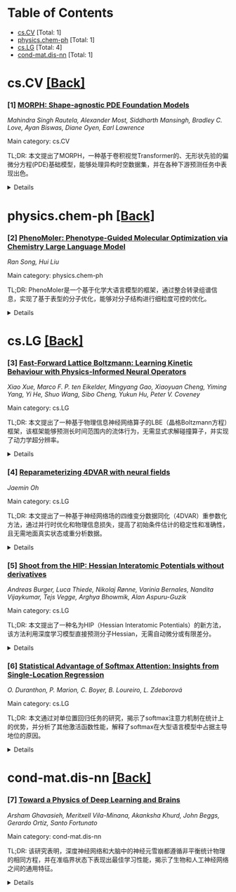 <div id=toc></div>

# Table of Contents

- [cs.CV](#cs.CV) [Total: 1]
- [physics.chem-ph](#physics.chem-ph) [Total: 1]
- [cs.LG](#cs.LG) [Total: 4]
- [cond-mat.dis-nn](#cond-mat.dis-nn) [Total: 1]


<div id='cs.CV'></div>

# cs.CV [[Back]](#toc)

### [1] [MORPH: Shape-agnostic PDE Foundation Models](https://arxiv.org/abs/2509.21670)
*Mahindra Singh Rautela, Alexander Most, Siddharth Mansingh, Bradley C. Love, Ayan Biswas, Diane Oyen, Earl Lawrence*

Main category: cs.CV

TL;DR: 本文提出了MORPH，一种基于卷积视觉Transformer的、无形状先验的偏微分方程(PDE)基础模型，能够处理异构时空数据集，并在各种下游预测任务中表现出色。


<details>
  <summary>Details</summary>
Motivation: 现有PDE基础模型面临数据稀缺、维度变化、分辨率不同、多物理场混合等挑战，且模拟和测量通常提供部分观测信息。因此，需要一种能够有效学习部分信息并泛化于数据异构性的模型。

Method: MORPH采用卷积视觉Transformer架构，结合逐组件卷积（处理标量和向量通道）、场间交叉注意力（建模和传播不同物理场的信息）以及轴向注意力（降低计算负担）。该模型在多样化的PDE数据集上进行预训练，并使用全模型微调和低秩适配器(LoRA)进行下游任务评估。

Result: MORPH在零样本和全样本泛化中优于从头开始训练的模型，在各种评估中达到或超过了强基线和最新的最先进模型。

Conclusion: MORPH提供了一个灵活且强大的学习异构和多模态科学观测的基础模型，为可扩展和数据高效的科学机器学习铺平了道路。

Abstract: We introduce MORPH, a shape-agnostic, autoregressive foundation model for partial differential equations (PDEs). MORPH is built on a convolutional vision transformer backbone that seamlessly handles heterogeneous spatiotemporal datasets of varying data dimensionality (1D--3D) at different resolutions, multiple fields with mixed scalar and vector components. The architecture combines (i) component-wise convolution, which jointly processes scalar and vector channels to capture local interactions, (ii) inter-field cross-attention, which models and selectively propagates information between different physical fields, (iii) axial attentions, which factorizes full spatiotemporal self-attention along individual spatial and temporal axes to reduce computational burden while retaining expressivity. We pretrain multiple model variants on a diverse collection of heterogeneous PDE datasets and evaluate transfer to a range of downstream prediction tasks. Using both full-model fine-tuning and parameter-efficient low-rank adapters (LoRA), MORPH outperforms models trained from scratch in both zero-shot and full-shot generalization. Across extensive evaluations, MORPH matches or surpasses strong baselines and recent state-of-the-art models. Collectively, these capabilities present a flexible and powerful backbone for learning from heterogeneous and multimodal nature of scientific observations, charting a path toward scalable and data-efficient scientific machine learning.

</details>


<div id='physics.chem-ph'></div>

# physics.chem-ph [[Back]](#toc)

### [2] [PhenoMoler: Phenotype-Guided Molecular Optimization via Chemistry Large Language Model](https://arxiv.org/abs/2509.21424)
*Ran Song, Hui Liu*

Main category: physics.chem-ph

TL;DR: PhenoMoler是一个基于化学大语言模型的框架，通过整合转录组谱信息，实现了基于表型的分子优化，能够对分子结构进行细粒度可控的优化。


<details>
  <summary>Details</summary>
Motivation: 现有分子生成模型主要关注药物与靶标的结合亲和力和特异性，忽略了化合物引起的系统级表型效应。为了解决这一问题，并实现更精准的药物设计，需要将表型信息融入分子生成过程中。

Method: PhenoMoler框架将化学大语言模型与表达谱整合，通过选择性地掩码和重建特定的分子子结构（支架、侧链或连接基），利用交叉注意力机制融合表型信息和分子上下文，从而指导分子重建。

Result: 实验表明，PhenoMoler能够生成化学上有效、新颖且多样化的分子，与FDA批准的药物相比，生成的化合物具有更高的药物相似性（QED）、优化的物理化学性质和更强的靶点结合亲和力。

Conclusion: PhenoMoler为基于表型和结构可控的分子优化提供了新的可能性，有望加速下一代治疗药物的开发。

Abstract: Current molecular generative models primarily focus on improving drug-target binding affinity and specificity, often neglecting the system-level phenotypic effects elicited by compounds. Transcriptional profiles, as molecule-level readouts of drug-induced phenotypic shifts, offer a powerful opportunity to guide molecular design in a phenotype-aware manner. We present PhenoMoler, a phenotype-guided molecular generation framework that integrates a chemistry large language model with expression profiles to enable biologically informed drug design. By conditioning the generation on drug-induced differential expression signatures, PhenoMoler explicitly links transcriptional responses to chemical structure. By selectively masking and reconstructing specific substructures-scaffolds, side chains, or linkers-PhenoMoler supports fine-grained, controllable molecular optimization. Extensive experiments demonstrate that PhenoMoler generates chemically valid, novel, and diverse molecules aligned with desired phenotypic profiles. Compared to FDA-approved drugs, the generated compounds exhibit comparable or enhanced drug-likeness (QED), optimized physicochemical properties, and superior binding affinity to key cancer targets. These findings highlight PhenoMoler's potential for phenotype-guided and structure-controllable molecular optimization.

</details>


<div id='cs.LG'></div>

# cs.LG [[Back]](#toc)

### [3] [Fast-Forward Lattice Boltzmann: Learning Kinetic Behaviour with Physics-Informed Neural Operators](https://arxiv.org/abs/2509.22411)
*Xiao Xue, Marco F. P. ten Eikelder, Mingyang Gao, Xiaoyuan Cheng, Yiming Yang, Yi He, Shuo Wang, Sibo Cheng, Yukun Hu, Peter V. Coveney*

Main category: cs.LG

TL;DR: 本文提出了一种基于物理信息神经网络算子的LBE（晶格Boltzmann方程）框架，该框架能够预测长时间范围内的流体行为，无需显式求解碰撞算子，并实现了动力学超分辨率。


<details>
  <summary>Details</summary>
Motivation: 传统的LBE数值求解计算量大，且受限于严格的时间步长限制。为了克服这些计算挑战，并探索基于机器学习的替代方案，本文旨在开发一种高效且通用的LBE求解方法。

Method: 研究人员构建了一个物理信息神经网络算子框架，该框架融合了LBE的内在动量匹配约束和分布场的全局等变性。该框架具有离散化不变性，能够将粗格上的模型泛化到细格上，并且对底层碰撞模型的具体形式不敏感。

Result: 实验结果表明，该框架在复杂的流体场景中表现出鲁棒性，包括冯卡门涡街、韧性断裂和气泡粘附等，证明了其有效性。

Conclusion: 这项研究开辟了一条新的数据驱动的建模动力学系统路径，为解决LBE的计算瓶颈提供了新的思路，并有望应用于更广泛的科学计算领域。

Abstract: The lattice Boltzmann equation (LBE), rooted in kinetic theory, provides a powerful framework for capturing complex flow behaviour by describing the evolution of single-particle distribution functions (PDFs). Despite its success, solving the LBE numerically remains computationally intensive due to strict time-step restrictions imposed by collision kernels. Here, we introduce a physics-informed neural operator framework for the LBE that enables prediction over large time horizons without step-by-step integration, effectively bypassing the need to explicitly solve the collision kernel. We incorporate intrinsic moment-matching constraints of the LBE, along with global equivariance of the full distribution field, enabling the model to capture the complex dynamics of the underlying kinetic system. Our framework is discretization-invariant, enabling models trained on coarse lattices to generalise to finer ones (kinetic super-resolution). In addition, it is agnostic to the specific form of the underlying collision model, which makes it naturally applicable across different kinetic datasets regardless of the governing dynamics. Our results demonstrate robustness across complex flow scenarios, including von Karman vortex shedding, ligament breakup, and bubble adhesion. This establishes a new data-driven pathway for modelling kinetic systems.

</details>


### [4] [Reparameterizing 4DVAR with neural fields](https://arxiv.org/abs/2509.21751)
*Jaemin Oh*

Main category: cs.LG

TL;DR: 本文提出了一种基于神经网络场的四维变分数据同化（4DVAR）重参数化方法，通过并行时优化和物理信息损失，提高了初始条件估计的稳定性和准确性，且无需地面真实状态或重分析数据。


<details>
  <summary>Details</summary>
Motivation: 传统的4DVAR方法优化成本高昂且难以优化，尤其是在数值天气预报中。现有机器学习方法通常需要地面真实数据或重分析数据，限制了其适用性。

Method: 该方法将完整的时空状态表示为由神经网络参数化的连续函数，实现了对4DVAR成本函数的重参数化。通过神经网络，可以在参数空间中进行并行时优化，并直接通过物理信息损失函数整合物理约束。

Result: 在二维不可压缩纳维-斯托克斯方程的Kolmogorov强迫下，与基线4DVAR实现相比，神经网络重参数化方法产生了更稳定的初始条件估计，避免了伪振荡现象。

Conclusion: 该框架无需地面真实状态或重分析数据，拓宽了其在数据有限环境下的应用范围，为数据同化领域提供了一种新的、更高效且更灵活的解决方案。

Abstract: Four-dimensional variational data assimilation (4DVAR) is a cornerstone of numerical weather prediction, but its cost function is difficult to optimize and computationally intensive. We propose a neural field-based reformulation in which the full spatiotemporal state is represented as a continuous function parameterized by a neural network. This reparameterization removes the time-sequential dependency of classical 4DVAR, enabling parallel-in-time optimization in parameter space. Physical constraints are incorporated directly through a physics-informed loss, simplifying implementation and reducing computational cost. We evaluate the method on the two-dimensional incompressible Navier--Stokes equations with Kolmogorov forcing. Compared to a baseline 4DVAR implementation, the neural reparameterized variants produce more stable initial condition estimates without spurious oscillations. Notably, unlike most machine learning-based approaches, our framework does not require access to ground-truth states or reanalysis data, broadening its applicability to settings with limited reference information.

</details>


### [5] [Shoot from the HIP: Hessian Interatomic Potentials without derivatives](https://arxiv.org/abs/2509.21624)
*Andreas Burger, Luca Thiede, Nikolaj Rønne, Varinia Bernales, Nandita Vijaykumar, Tejs Vegge, Arghya Bhowmik, Alan Aspuru-Guzik*

Main category: cs.LG

TL;DR: 本文提出了一种名为HIP（Hessian Interatomic Potentials）的新方法，该方法利用深度学习模型直接预测分子Hessian，无需自动微分或有限差分。


<details>
  <summary>Details</summary>
Motivation: 传统的Hessian计算在计算化学中是重要的瓶颈，无论是量子力学方法还是神经网络，计算成本都高且难以扩展。现有的机器学习势能模型（MLIPs）虽然能降低计算成本，但通过自动微分计算Hessian仍然存在挑战。

Method: HIP方法基于图神经网络，利用SE(3)-equivariant、对称的Hessian特征（最高阶数为l=2）进行预测。该方法通过消息传递机制提取特征，直接构建Hessian矩阵，避免了传统的微分计算。

Result: 实验结果表明，HIP方法在计算速度上比传统方法快一个到两个数量级，精度更高，内存效率更好，训练更容易，并且对系统规模的扩展性更佳。在过渡态搜索、几何优化、零点能校正和振动分析等下游任务中，HIP方法表现出优越的性能。

Conclusion: HIP方法为直接预测Hessian开辟了新途径，有望加速材料发现和分子设计，并为计算化学领域带来更高效的计算工具。作者开源了HIP代码和模型权重，以促进进一步发展。

Abstract: Fundamental tasks in computational chemistry, from transition state search to vibrational analysis, rely on molecular Hessians, which are the second derivatives of the potential energy. Yet, Hessians are computationally expensive to calculate and scale poorly with system size, with both quantum mechanical methods and neural networks. In this work, we demonstrate that Hessians can be predicted directly from a deep learning model, without relying on automatic differentiation or finite differences. We observe that one can construct SE(3)-equivariant, symmetric Hessians from irreducible representations (irrep) features up to degree $l$=2 computed during message passing in graph neural networks. This makes HIP Hessians one to two orders of magnitude faster, more accurate, more memory efficient, easier to train, and enables more favorable scaling with system size. We validate our predictions across a wide range of downstream tasks, demonstrating consistently superior performance for transition state search, accelerated geometry optimization, zero-point energy corrections, and vibrational analysis benchmarks. We open-source the HIP codebase and model weights to enable further development of the direct prediction of Hessians at https://github.com/BurgerAndreas/hip

</details>


### [6] [Statistical Advantage of Softmax Attention: Insights from Single-Location Regression](https://arxiv.org/abs/2509.21936)
*O. Duranthon, P. Marion, C. Boyer, B. Loureiro, L. Zdeborová*

Main category: cs.LG

TL;DR: 本文通过对单位置回归任务的研究，揭示了softmax注意力机制在统计上的优势，并分析了其他激活函数性能，解释了softmax在大型语言模型中占据主导地位的原因。


<details>
  <summary>Details</summary>
Motivation: 尽管softmax注意力机制在大型语言模型中占据主导地位，但其优势缺乏理论解释，且现有研究多集中于线性化注意力。本文旨在填补这一空白，深入理解softmax的优势。

Method: 本文构建了单位置回归模型，该模型涵盖了信息检索任务，并结合分析和数值结果，在高维极限下利用统计物理思想分析了softmax和线性注意力层的性能，考察了不同激活函数的特性。

Result: 研究表明，在群体层面，softmax注意力机制能够达到贝叶斯风险，而线性注意力机制则无法达到。即使在有限样本的情况下，softmax也始终优于线性注意力。

Conclusion: 本文的分析为理解softmax注意力机制的优势提供了理论依据，并为设计更有效的注意力机制提供了指导，有助于进一步提升大型语言模型的性能。

Abstract: Large language models rely on attention mechanisms with a softmax activation. Yet the dominance of softmax over alternatives (e.g., component-wise or linear) remains poorly understood, and many theoretical works have focused on the easier-to-analyze linearized attention. In this work, we address this gap through a principled study of the single-location regression task, where the output depends on a linear transformation of a single input token at a random location. Building on ideas from statistical physics, we develop an analysis of attention-based predictors in the high-dimensional limit, where generalization performance is captured by a small set of order parameters. At the population level, we show that softmax achieves the Bayes risk, whereas linear attention fundamentally falls short. We then examine other activation functions to identify which properties are necessary for optimal performance. Finally, we analyze the finite-sample regime: we provide an asymptotic characterization of the test error and show that, while softmax is no longer Bayes-optimal, it consistently outperforms linear attention. We discuss the connection with optimization by gradient-based algorithms.

</details>


<div id='cond-mat.dis-nn'></div>

# cond-mat.dis-nn [[Back]](#toc)

### [7] [Toward a Physics of Deep Learning and Brains](https://arxiv.org/abs/2509.22649)
*Arsham Ghavasieh, Meritxell Vila-Minana, Akanksha Khurd, John Beggs, Gerardo Ortiz, Santo Fortunato*

Main category: cond-mat.dis-nn

TL;DR: 该研究表明，深度神经网络和大脑中的神经元雪崩都遵循非平衡统计物理的相同方程，并在准临界状态下表现出最佳学习性能，揭示了生物和人工神经网络之间的通用特征。


<details>
  <summary>Details</summary>
Motivation: 探索深度神经网络和大脑之间是否存在统一的理论框架，并理解它们为何在学习和信息处理方面表现出相似性。

Method: 利用非平衡统计物理的理论，将描述大脑神经元雪崩的方程应用于深度神经网络的活动级联。通过训练具有不同初始化的网络，研究了最大易感性与临界点距离之间的关系，并使用有限尺寸扩展识别了不同的普适性类别。

Result: 研究发现深度神经网络的最佳学习状态位于吸收态和活动态之间，表现出准临界行为，满足近似的裂变噪声缩放关系。最大易感性比临界点距离更能预测学习效果，并识别出包括Barkhausen噪声和定向渗透等不同的普适性类别。

Conclusion: 该研究提供了一个统一的理论框架，表明生物和人工神经网络共享通用特征，为工程化性能更优的网络提供了蓝图，并加深了我们对大脑信息处理机制的理解。

Abstract: Deep neural networks and brains both learn and share superficial similarities: processing nodes are likened to neurons and adjustable weights are likened to modifiable synapses. But can a unified theoretical framework be found to underlie them both? Here we show that the equations used to describe neuronal avalanches in living brains can also be applied to cascades of activity in deep neural networks. These equations are derived from non-equilibrium statistical physics and show that deep neural networks learn best when poised between absorbing and active phases. Because these networks are strongly driven by inputs, however, they do not operate at a true critical point but within a quasi-critical regime -- one that still approximately satisfies crackling noise scaling relations. By training networks with different initializations, we show that maximal susceptibility is a more reliable predictor of learning than proximity to the critical point itself. This provides a blueprint for engineering improved network performance. Finally, using finite-size scaling we identify distinct universality classes, including Barkhausen noise and directed percolation. This theoretical framework demonstrates that universal features are shared by both biological and artificial neural networks.

</details>
